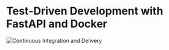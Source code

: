 # Test-Driven Development with FastAPI and Docker

![Continuous Integration and Delivery](https://github.com/francklauer/fastapi-tdd-docker/workflows/Continuous%20Integration%20and%20Delivery/badge.svg?branch=master)
